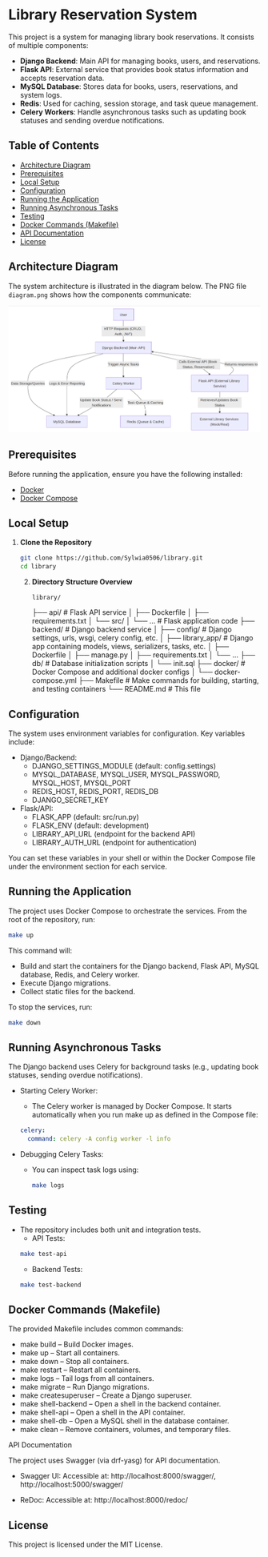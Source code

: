 # Library Reservation System

This project is a system for managing library book reservations. It consists of multiple components:
- **Django Backend**: Main API for managing books, users, and reservations.
- **Flask API**: External service that provides book status information and accepts reservation data.
- **MySQL Database**: Stores data for books, users, reservations, and system logs.
- **Redis**: Used for caching, session storage, and task queue management.
- **Celery Workers**: Handle asynchronous tasks such as updating book statuses and sending overdue notifications.

## Table of Contents

- [Architecture Diagram](#architecture-diagram)
- [Prerequisites](#prerequisites)
- [Local Setup](#local-setup)
- [Configuration](#configuration)
- [Running the Application](#running-the-application)
- [Running Asynchronous Tasks](#running-asynchronous-tasks)
- [Testing](#testing)
- [Docker Commands (Makefile)](#docker-commands)
- [API Documentation](#api-documentation)
- [License](#license)

## Architecture Diagram

The system architecture is illustrated in the diagram below. The PNG file `diagram.png` shows how the components communicate:

![Architecture Diagram](./diagram.png)


## Prerequisites

Before running the application, ensure you have the following installed:

- [Docker](https://docs.docker.com/get-docker/)
- [Docker Compose](https://docs.docker.com/compose/install/)

## Local Setup

1. **Clone the Repository**

   ```bash
   git clone https://github.com/Sylwia0506/library.git
   cd library
   ```
   
   2. **Directory Structure Overview**


          library/
        ├── api/                     # Flask API service
        │   ├── Dockerfile
        │   ├── requirements.txt
        │   └── src/
        │       └── ...              # Flask application code
        ├── backend/                 # Django backend service
        │   ├── config/              # Django settings, urls, wsgi, celery config, etc.
        │   ├── library_app/         # Django app containing models, views, serializers, tasks, etc.
        │   ├── Dockerfile
        │   ├── manage.py
        │   ├── requirements.txt
        │   └── ... 
        ├── db/                      # Database initialization scripts
        │   └── init.sql
        ├── docker/                  # Docker Compose and additional docker configs
        │   └── docker-compose.yml
        ├── Makefile                 # Make commands for building, starting, and testing containers
        └── README.md                # This file

   
## Configuration

The system uses environment variables for configuration. Key variables include:

- Django/Backend:
    - DJANGO_SETTINGS_MODULE (default: config.settings)
    - MYSQL_DATABASE, MYSQL_USER, MYSQL_PASSWORD, MYSQL_HOST, MYSQL_PORT
    - REDIS_HOST, REDIS_PORT, REDIS_DB
    - DJANGO_SECRET_KEY
- Flask/API:
    - FLASK_APP (default: src/run.py)
    - FLASK_ENV (default: development)
    - LIBRARY_API_URL (endpoint for the backend API)
    - LIBRARY_AUTH_URL (endpoint for authentication)

You can set these variables in your shell or within the Docker Compose file under the environment section for each service.

## Running the Application

The project uses Docker Compose to orchestrate the services. From the root of the repository, run:

```bash
make up
```

This command will:

- Build and start the containers for the Django backend, Flask API, MySQL database, Redis, and Celery worker.
- Execute Django migrations.
- Collect static files for the backend.

To stop the services, run:

```bash
make down
```

## Running Asynchronous Tasks

The Django backend uses Celery for background tasks (e.g., updating book statuses, sending overdue notifications).

- Starting Celery Worker:
    - The Celery worker is managed by Docker Compose. It starts automatically when you run make up as defined in the Compose file:

    ```yml
    celery:
      command: celery -A config worker -l info
    ```
  
- Debugging Celery Tasks:
  - You can inspect task logs using:

    ```bash
    make logs
    ```
    
## Testing

- The repository includes both unit and integration tests.
  - API Tests:
   ```bash
  make test-api
  ```
  - Backend Tests:
  ```bash
  make test-backend
  ```
  
## Docker Commands (Makefile)

The provided Makefile includes common commands:

- make build – Build Docker images.
- make up – Start all containers.
- make down – Stop all containers.
- make restart – Restart all containers.
- make logs – Tail logs from all containers.
- make migrate – Run Django migrations.
- make createsuperuser – Create a Django superuser.
- make shell-backend – Open a shell in the backend container.
- make shell-api – Open a shell in the API container.
- make shell-db – Open a MySQL shell in the database container.
- make clean – Remove containers, volumes, and temporary files.

API Documentation

The project uses Swagger (via drf-yasg) for API documentation.

- Swagger UI:
Accessible at: http://localhost:8000/swagger/, http://localhost:5000/swagger/

- ReDoc:
Accessible at: http://localhost:8000/redoc/

## License

This project is licensed under the MIT License.
